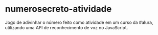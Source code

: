 # numerosecreto-atividade
Jogo de adivinhar o número feito como atividade em um curso da #alura, utilizando uma API de reconhecimento de voz no JavaScript.  
